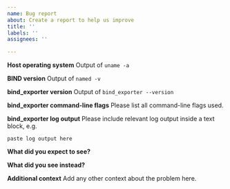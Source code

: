 ```yaml
---
name: Bug report
about: Create a report to help us improve
title: ''
labels: ''
assignees: ''

---
```


**Host operating system**
Output of `uname -a`

**BIND version**
Output of `named -v`

**bind_exporter version**
Output of `bind_exporter --version`

**bind_exporter command-line flags**
Please list all command-line flags used.

**bind_exporter log output**
Please include relevant log output inside a text block, e.g.
```
paste log output here
```

**What did you expect to see?**

**What did you see instead?**

**Additional context**
Add any other context about the problem here.
